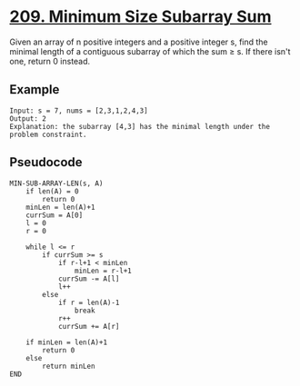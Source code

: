 # [209. Minimum Size Subarray Sum](https://leetcode.com/problems/minimum-size-subarray-sum/)

Given an array of n positive integers and a positive integer s, find the minimal length of a contiguous subarray of which the sum ≥ s. If there isn't one, return 0 instead.

## Example

```
Input: s = 7, nums = [2,3,1,2,4,3]
Output: 2
Explanation: the subarray [4,3] has the minimal length under the problem constraint.
```

## Pseudocode

```
MIN-SUB-ARRAY-LEN(s, A)
    if len(A) = 0
        return 0
    minLen = len(A)+1
    currSum = A[0]
    l = 0
    r = 0

    while l <= r
        if currSum >= s
            if r-l+1 < minLen
                minLen = r-l+1
            currSum -= A[l]
            l++
        else
            if r = len(A)-1
                break
            r++
            currSum += A[r]

    if minLen = len(A)+1
        return 0
    else
        return minLen
END
```
